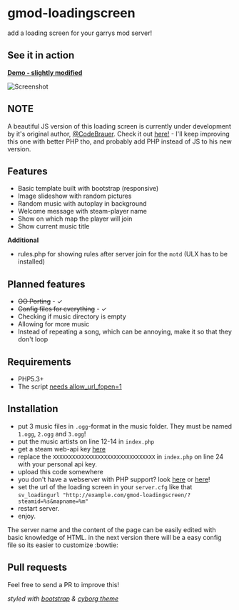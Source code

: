 gmod-loadingscreen
==================

add a loading screen for your garrys mod server!

## See it in action

**[Demo - slightly modified](http://gabrielw.de/gmod/?steamid=76561198051267973&mapname=test)**

![Screenshot](http://i.imgur.com/kdmSZ18.png)

## NOTE
A beautiful JS version of this loading screen is currently under development by it's original author, [@CodeBrauer](https://github.com/CodeBrauer).
Check it out [here!](https://github.com/CodeBrauer/gmod-loadingscreen/tree/v2.0) -
I'll keep improving this one with better PHP tho, and probably add PHP instead of JS to his new version.

## Features

- Basic template built with bootstrap (responsive)
- Image slideshow with random pictures
- Random music with autoplay in background
- Welcome message with steam-player name
- Show on which map the player will join
- Show current music title

**Additional**
- rules.php for showing rules after server join for the `motd` (ULX has to be installed) 

## Planned features
- ~~OO Porting~~ - ✓
- ~~Config files for everything~~ - ✓
- Checking if music directory is empty
- Allowing for more music
- Instead of repeating a song, which can be annoying, make it so that they don't loop

## Requirements

- PHP5.3+
- The script [needs allow_url_fopen=1](http://php.net/manual/de/filesystem.configuration.php#ini.allow-url-fopen)

## Installation

* put 3 music files in `.ogg`-format in the music folder. They must be named `1.ogg`, `2.ogg` and `3.ogg`!
* put the music artists on line 12-14 in `index.php`
* get a steam web-api key [here](http://steamcommunity.com/dev/apikey)
* replace the `XXXXXXXXXXXXXXXXXXXXXXXXXXXXXXXX` in `index.php` on line 24 with your personal api key.
* upload this code somewhere
 * you don't have a webserver with PHP support? look [here](http://www.000webhost.com/) or [here](http://www.square7.ch/)!
* set the url of the loading screen in your `server.cfg` like that `sv_loadingurl "http://example.com/gmod-loadingscreen/?steamid=%s&mapname=%m"`
* restart server.
* enjoy.

The server name and the content of the page can be easily edited with basic knowledge of HTML. in the next version there will be a easy config file so its easier to customize :bowtie:

## Pull requests

Feel free to send a PR to improve this!

_styled with [bootstrap](http://getbootstrap.com/) & [cyborg theme](http://bootswatch.com/cyborg/)_
